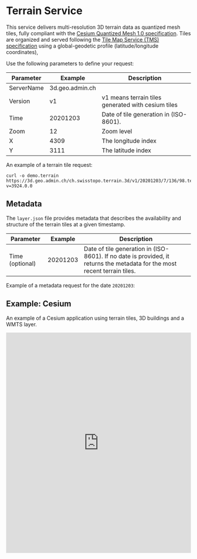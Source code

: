 # Terrain Service

This service delivers multi-resolution 3D terrain data as quantized mesh tiles, fully compliant with the [Cesium Quantized Mesh 1.0 specification](https://github.com/AnalyticalGraphicsInc/quantized-mesh).
Tiles are organized and served following the [Tile Map Service (TMS) specification](http://wiki.osgeo.org/wiki/Tile_Map_Service_Specification) using a global-geodetic profile (latitude/longitude coordinates),

<ApiCodeBlock url="https://3d.geo.admin.ch/ch.swisstopo.terrain.3d/<Version>/<Time>/<Zoom>/<X>/<Y>.terrain" method="GET" />

Use the following parameters to define your request:

| Parameter  | Example         | Description                                        |
| ---------- | --------------- | -------------------------------------------------- |
| ServerName | 3d.geo.admin.ch |                                                    |
| Version    | v1              | v1 means terrain tiles generated with cesium tiles |
| Time       | 20201203        | Date of tile generation in (ISO-8601).             |
| Zoom       | 12              | Zoom level                                         |
| X          | 4309            | The longitude index                                |
| Y          | 3111            | The latitude index                                 |

An example of a terrain tile request:

```http
curl -o demo.terrain https://3d.geo.admin.ch/ch.swisstopo.terrain.3d/v1/20201203/7/136/98.terrain?v=3924.0.0
```

## Metadata

The `layer.json` file provides metadata that describes the availability and structure of the terrain tiles at a given timestamp.

<ApiCodeBlock url="https://3d.geo.admin.ch/ch.swisstopo.terrain.3d/v1/<Time>/layer.json" method="GET" />

| Parameter       | Example  | Description                                                                                                               |
| --------------- | -------- | ------------------------------------------------------------------------------------------------------------------------- |
| Time (optional) | 20201203 | Date of tile generation in (ISO-8601). If no date is provided, it returns the metadata for the most recent terrain tiles. |

Example of a metadata request for the date `20201203`:

<ExampleCodeBlock
request="curl --compressed https://3d.geo.admin.ch/ch.swisstopo.terrain.3d/v1/20201203/layer.json"
example='{
  "attribution": "Put something there",
  "available": [...],
  "bounds": [-180, -90, 180, 90],
  "description": "Nice terrains",
  "format": "quantized-mesh-1.0",
  "minzoom": 0,
  "projection": "EPSG:4326",
  "scheme": "tms",
  "tilejson": "2.1.0",
  "tiles": ["{z}/{x}/{y}.terrain?v={version}"],
  "version": "3924.0.0"
}'
/>

## Example: Cesium

An example of a Cesium application using terrain tiles, 3D buildings and a WMTS layer.

<iframe height="600" style="width: 100%;" scrolling="no" src="https://codepen.io/geoadmin/embed/NPGLwVO?default-tab=js%2Cresult&editable=true&zoom=0.5" frameborder="no" loading="lazy" allowtransparency="true" allowfullscreen="true">
</iframe>
